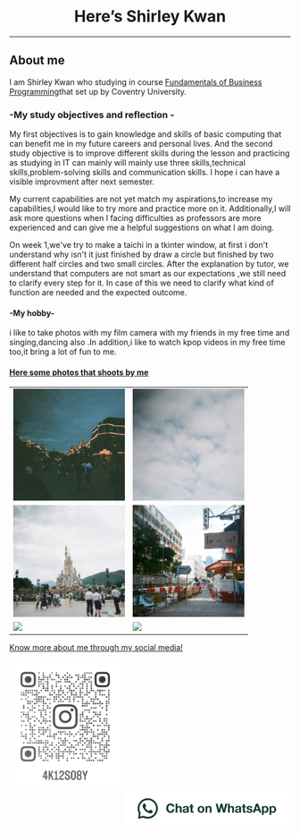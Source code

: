 <html lang="en">
<head>
<body>
<h1 style="text-align:center;">Here’s Shirley Kwan</h1>
<hr>
<h2>About me</h2>
<p1>I am Shirley Kwan who studying in course <a href="https://www5.scope.edu/programmes/bachelors-degree-top-up/bsc-hons-information-technology-business">Fundamentals of Business Programming</a>that set up by Coventry University.</p1>

<h3>-My study objectives and reflection -</h3>
  
<p>My first objectives is to gain knowledge and skills of basic computing that can benefit me in my future careers and personal lives.
  And the second study objective is to improve different skills during the lesson and practicing 
  as studying in IT can mainly will mainly use three skills,technical skills,problem-solving skills and communication skills.
I hope i can have a visible improvment after next semester.</p>
 <p>My current capabilities are not yet match my aspirations,to increase my capabilities,I would like to try more and practice more on it.
  Additionally,I will ask more questions when I facing difficulties as professors are more experienced and can give me a helpful suggestions on what I am doing.
</p>
<p>On week 1,we've try to make a taichi in a tkinter window, at first i don't understand why isn't it just finished by draw a circle but finished by two different half circles and two small circles.
After the explanation by tutor, we understand that computers are not smart as our expectations ,we still need to clarify every step for it.
In case of this we need to clarify what kind of function are needed and the expected outcome.




<h4>-My hobby-</h4>
 <p>i like to take photos with my film camera with my friends in my free time and singing,dancing also .In addition,i like to watch kpop videos in my free time too,it bring a lot of fun to me.</P>
 <h4><u>Here some photos that shoots by me<u></h4>
  <table>
<tr>
 <td><img src="image/IMG_5246.JPG" width="200" ,heigh="200"></td>
 <td><img src="image/IMG_5244.JPG" width="200" ,heigh="200"></td>
   </tr>
   <tr>
    <td><img src="image/IMG_5243.JPG" width="200" ,heigh="200"></td>
    <td><img src="image/IMG_5240.JPG" width="200" ,heigh="200"></td>
   </tr>
   <td><img src="image/000033160016.JPG" width="200" ,heigh="200"></td>
   <td><img src="image/000033160011.JPG" width="200" ,heigh="200"></td>
  </tr>
  </table>
   
   
   
   
   
   
   
   
<p>Know more about me through my social media!</p>
<a href="https://www.instagram.com/4k12s08y/"><img src="image/instagramicon.png" alt=“my instagram” width="200" ,heigh="200" ></a>
 <br>
<a href="https://wa.me/55459488"><img src="image/WhatsAppButtonGreenLarge.png" alt="Chat on WhatsApp" width="300" ,heigh="100" align="right" > </a>

 
</head>
</body>
</html>
